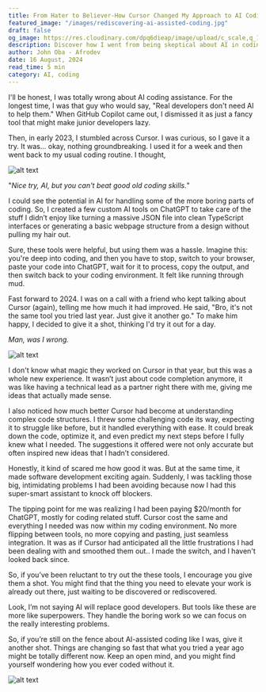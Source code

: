 ```yaml
---
title: From Hater to Believer-How Cursor Changed My Approach to AI Coding
featured_image: "/images/rediscovering-ai-assisted-coding.jpg"
draft: false
og_image: https://res.cloudinary.com/dpq6dieap/image/upload/c_scale,q_100,w_532/v1722031762/rediscovering-ai-assisted-coding_x7pwu5.jpg
description: Discover how I went from being skeptical about AI in coding to fully embracing Cursor as a powerful coding partner. This article explores my journey and how AI has transformed my workflow.
author: John Oba - Afrodev
date: 16 August, 2024
read_time: 5 min
category: AI, coding
---
```


I'll be honest, I was totally wrong about AI coding assistance. For the longest time, I was that guy who would say, "Real developers don't need AI to help them." When GitHub Copilot came out, I dismissed it as just a fancy tool that might make junior developers lazy.

Then, in early 2023, I stumbled across Cursor. I was curious, so I gave it a try. It was... okay, nothing groundbreaking. I used it for a week and then went back to my usual coding routine. I thought, 

![alt text](https://media4.giphy.com/media/v1.Y2lkPTc5MGI3NjExbnpseW91Z3lpYjl3azM2NXdzY2R3cWVyY3l2dnl4MjUwcWh0Mnl2ciZlcD12MV9pbnRlcm5hbF9naWZfYnlfaWQmY3Q9Zw/xUNd9HZq1itMkiK652/giphy.webp)

"_Nice try, AI, but you can't beat good old coding skills._"

I could see the potential in AI for handling some of the more boring parts of coding. So, I created a few custom AI tools on ChatGPT to take care of the stuff I didn’t enjoy like turning a massive JSON file into clean TypeScript interfaces or generating a basic webpage structure from a design without pulling my hair out.

Sure, these tools were helpful, but using them was a hassle. Imagine this: you're deep into coding, and then you have to stop, switch to your browser, paste your code into ChatGPT, wait for it to process, copy the output, and then switch back to your coding environment. It felt like running through mud.


Fast forward to 2024. I was on a call with a friend who kept talking about Cursor (again), telling me how much it had improved. He said, "Bro, it's not the same tool you tried last year. Just give it another go." To make him happy, I decided to give it a shot, thinking I'd try it out for a day.

_Man, was I wrong._

![alt text](https://media3.giphy.com/media/v1.Y2lkPTc5MGI3NjExYXdya20yMmg5cThqdGsxdWhpbjdyc25menZnOW9uZDhseHhvaXVjOCZlcD12MV9pbnRlcm5hbF9naWZfYnlfaWQmY3Q9Zw/tIzYvGsndYZu9yO0Pv/giphy.webp)


I don't know what magic they worked on Cursor in that year, but this was a whole new experience. It wasn’t just about code completion anymore, it was like having a technical lead as a partner right there with me, giving me ideas that actually made sense.


I also noticed how much better Cursor had become at understanding complex code structures. I threw some challenging code its way, expecting it to struggle like before, but it handled everything with ease. It could break down the code, optimize it, and even predict my next steps before I fully knew what I needed. The suggestions it offered were not only accurate but often inspired new ideas that I hadn’t considered.

Honestly, it kind of scared me how good it was. But at the same time, it made software development exciting again. Suddenly, I was tackling those big, intimidating problems I had been avoiding because now I had this super-smart assistant to knock off blockers.

The tipping point for me was realizing I had been paying $20/month for ChatGPT, mostly for coding related stuff. Cursor cost the same  and everything I needed was now within my coding environment. No more flipping between tools, no more copying and pasting, just seamless integration. It was as if Cursor had anticipated all the little frustrations I had been dealing with and smoothed them out.. I made the switch, and I haven't looked back since.


So, if you’ve been reluctant to try out the these tools, I encourage you give them a shot. You might find that the thing you need to elevate your work is already out there, just waiting to be discovered or rediscovered.

Look, I’m not saying AI will replace good developers. But tools like these are more like superpowers. They handle the boring work so we can focus on the really interesting problems.

So, if you’re still on the fence about AI-assisted coding like I was, give it another shot. Things are changing so fast that what you tried a year ago might be totally different now. Keep an open mind, and you might find yourself wondering how you ever coded without it.

![alt text](https://media0.giphy.com/media/v1.Y2lkPTc5MGI3NjExbmcyenQwa3QxemF1d291aGhjdjNpZzVhb3pqM3dhcGx6OGw5YmFwayZlcD12MV9pbnRlcm5hbF9naWZfYnlfaWQmY3Q9Zw/OE6FE4GZF78nm/giphy.webp)